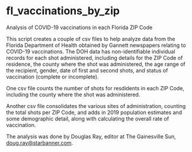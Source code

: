 # fl_vaccinations_by_zip
Analysis of COVID-19 vaccinations in each Florida ZIP Code

This script creates a couple of csv files to help analyze data from the Florida Department of Health obtained by Gannett newspapers relating to COVID-19 vaccinations. The DOH data has non-identifiable individual records for each shot administered, including details for the ZIP Code of residence, the county where the shot was administered, the age range of the recipient, gender, date of first and second shots, and status of vaccination (complete or incomplete).

One csv file counts the number of shots for resdidents in each ZIP Code, including the county where the shot was administered.

Another csv file consolidates the various sites of administration, counting the total shots per ZIP Code, and adds in 2019 population estimates and some demographic detail, along with calculating the overall rate of vaccination.

The analysis was done by Douglas Ray, editor at The Gainesville Sun, doug.ray@starbanner.com.
